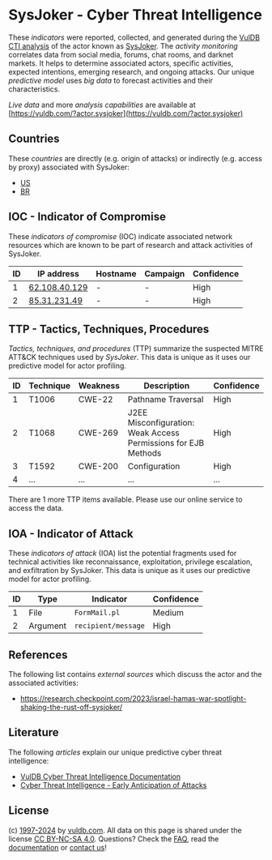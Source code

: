 # SysJoker - Cyber Threat Intelligence

These _indicators_ were reported, collected, and generated during the [VulDB CTI analysis](https://vuldb.com/?kb.cti) of the actor known as [SysJoker](https://vuldb.com/?actor.sysjoker). The _activity monitoring_ correlates data from social media, forums, chat rooms, and darknet markets. It helps to determine associated actors, specific activities, expected intentions, emerging research, and ongoing attacks. Our unique _predictive model_ uses _big data_ to forecast activities and their characteristics.

_Live data_ and more _analysis capabilities_ are available at [https://vuldb.com/?actor.sysjoker](https://vuldb.com/?actor.sysjoker)

## Countries

These _countries_ are directly (e.g. origin of attacks) or indirectly (e.g. access by proxy) associated with SysJoker:

* [US](https://vuldb.com/?country.us)
* [BR](https://vuldb.com/?country.br)

## IOC - Indicator of Compromise

These _indicators of compromise_ (IOC) indicate associated network resources which are known to be part of research and attack activities of SysJoker.

ID | IP address | Hostname | Campaign | Confidence
-- | ---------- | -------- | -------- | ----------
1 | [62.108.40.129](https://vuldb.com/?ip.62.108.40.129) | - | - | High
2 | [85.31.231.49](https://vuldb.com/?ip.85.31.231.49) | - | - | High

## TTP - Tactics, Techniques, Procedures

_Tactics, techniques, and procedures_ (TTP) summarize the suspected MITRE ATT&CK techniques used by _SysJoker_. This data is unique as it uses our predictive model for actor profiling.

ID | Technique | Weakness | Description | Confidence
-- | --------- | -------- | ----------- | ----------
1 | T1006 | CWE-22 | Pathname Traversal | High
2 | T1068 | CWE-269 | J2EE Misconfiguration: Weak Access Permissions for EJB Methods | High
3 | T1592 | CWE-200 | Configuration | High
4 | ... | ... | ... | ...

There are 1 more TTP items available. Please use our online service to access the data.

## IOA - Indicator of Attack

These _indicators of attack_ (IOA) list the potential fragments used for technical activities like reconnaissance, exploitation, privilege escalation, and exfiltration by SysJoker. This data is unique as it uses our predictive model for actor profiling.

ID | Type | Indicator | Confidence
-- | ---- | --------- | ----------
1 | File | `FormMail.pl` | Medium
2 | Argument | `recipient/message` | High

## References

The following list contains _external sources_ which discuss the actor and the associated activities:

* https://research.checkpoint.com/2023/israel-hamas-war-spotlight-shaking-the-rust-off-sysjoker/

## Literature

The following _articles_ explain our unique predictive cyber threat intelligence:

* [VulDB Cyber Threat Intelligence Documentation](https://vuldb.com/?kb.cti)
* [Cyber Threat Intelligence - Early Anticipation of Attacks](https://www.scip.ch/en/?labs.20201022)

## License

(c) [1997-2024](https://vuldb.com/?kb.changelog) by [vuldb.com](https://vuldb.com/?kb.about). All data on this page is shared under the license [CC BY-NC-SA 4.0](https://creativecommons.org/licenses/by-nc-sa/4.0/). Questions? Check the [FAQ](https://vuldb.com/?kb.faq), read the [documentation](https://vuldb.com/?kb) or [contact us](https://vuldb.com/?contact)!
